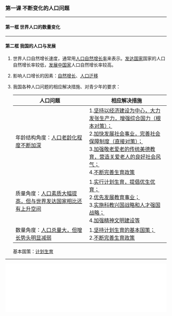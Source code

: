 ### 第一课 不断变化的人口问题

---

#### 第一框 世界人口的数量变化

---

#### 第二框 我国的人口与发展

1. 世界人口自然增长速度，通常用<u>人口自然增长率</u>来表示。<u>发达国家</u>国家的人口自然增长率较低，<u>发展中国家</u>人口自然增长率较高。

2. 影响人口增长的因素：<u>自然增长</u>、<u>人口迁移</u>

3. 我国各种人口问题的相应解决措施、对青少年的要求：

    | 人口问题                                                            | 相应解决措施                                                                                                                                                                                                                             |
    | ------------------------------------------------------------------- | ---------------------------------------------------------------------------------------------------------------------------------------------------------------------------------------------------------------------------------------- |
    | 年龄结构角度：<u>人口老龄化程度不断加深</u>                         | 1.<u>坚持以经济建设为中心，大力发张生产力，增强综合国力（根本对策）；</u><br>2.<u>加快发展社会事业，完善社会保障制度（直接对策）；</u><br>3.<u>加强敬老爱老的传统美德教育，营造关爱老人的良好社会风气；</u><br>4.<u>不断完善生育政策</u> |
    | 质量角度：<u>人口素质大幅提高，但与世界发达国家相比还有上升空间</u> | 1.<u>实行计划生育，提倡优生优育；</u><br>2.<u>优先发展教育事业；</u><br>3.<u>实施科教兴国战略和人才强国战略；</u><br>4.<u>加强精神文明建设等</u>                                                                                         |
    | 数量角度：<u>人口总量大，但增长势头明显减弱</u>                     | 1.<u>坚持计划生育的基本国策；</u><br>2.<u>不断完善生育政策</u>                                                                                                                                                                           |

    基本国策：<u>计划生育</u>

---

<iframe src="/assets/summaries-blank/hg-6-1_2.pdf" frameborder="0" width="100%" type="application/pdf"></iframe>
